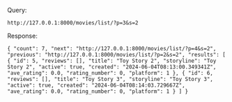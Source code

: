 Query:

`http://127.0.0.1:8000/movies/list/?p=3&s=2`

Response:

`
{
    "count": 7,
    "next": "http://127.0.0.1:8000/movies/list/?p=4&s=2",
    "previous": "http://127.0.0.1:8000/movies/list/?p=2&s=2",
    "results": [
        {
            "id": 5,
            "reviews": [],
            "title": "Toy Story 2",
            "storyline": "Toy Story 2",
            "active": true,
            "created": "2024-06-04T08:13:00.349341Z",
            "ave_rating": 0.0,
            "rating_number": 0,
            "platform": 1
        },
        {
            "id": 6,
            "reviews": [],
            "title": "Toy Story 3",
            "storyline": "Toy Story 3",
            "active": true,
            "created": "2024-06-04T08:14:03.729667Z",
            "ave_rating": 0.0,
            "rating_number": 0,
            "platform": 1
        }
    ]
}
`
